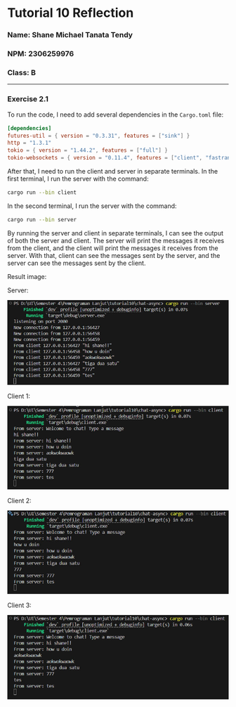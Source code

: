 # Tutorial 10 Reflection
### Name: Shane Michael Tanata Tendy
### NPM: 2306259976
### Class: B

----

### Exercise 2.1
To run the code, I need to add several dependencies in the `Cargo.toml` file:

```toml
[dependencies]
futures-util = { version = "0.3.31", features = ["sink"] }
http = "1.3.1"
tokio = { version = "1.44.2", features = ["full"] }
tokio-websockets = { version = "0.11.4", features = ["client", "fastrand", "server", "sha1_smol"] }
```

After that, I need to run the client and server in separate terminals. In the first terminal, I run the server with the command:

```bash
cargo run --bin client
```
In the second terminal, I run the server with the command:

```bash
cargo run --bin server
```
By running the server and client in separate terminals, I can see the output of both 
the server and client. The server will print the messages it receives from the client, 
and the client will print the messages it receives from the server. With that, client
can see the messages sent by the server, and the server can see the messages sent by the client.

Result image:

Server:

![Server](server.jpg)

Client 1:

![Client1](client1.jpg)

Client 2:

![Client2](client2.jpg)

Client 3:

![Client3](client3.jpg)